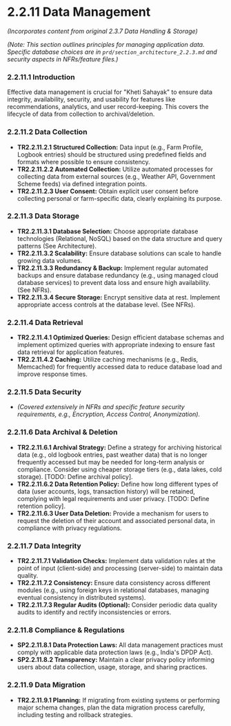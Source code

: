 # **2.2.11 Data Management** 
*(Incorporates content from original 2.3.7 Data Handling & Storage)*

*(Note: This section outlines principles for managing application data. Specific database choices are in `prd/section_architecture_2.2.3.md` and security aspects in NFRs/feature files.)*

### **2.2.11.1 Introduction**
Effective data management is crucial for "Kheti Sahayak" to ensure data integrity, availability, security, and usability for features like recommendations, analytics, and user record-keeping. This covers the lifecycle of data from collection to archival/deletion.

### **2.2.11.2 Data Collection**
*   **TR2.2.11.2.1 Structured Collection:** Data input (e.g., Farm Profile, Logbook entries) should be structured using predefined fields and formats where possible to ensure consistency.
*   **TR2.2.11.2.2 Automated Collection:** Utilize automated processes for collecting data from external sources (e.g., Weather API, Government Scheme feeds) via defined integration points.
*   **TR2.2.11.2.3 User Consent:** Obtain explicit user consent before collecting personal or farm-specific data, clearly explaining its purpose.

### **2.2.11.3 Data Storage**
*   **TR2.2.11.3.1 Database Selection:** Choose appropriate database technologies (Relational, NoSQL) based on the data structure and query patterns (See Architecture).
*   **TR2.2.11.3.2 Scalability:** Ensure database solutions can scale to handle growing data volumes.
*   **TR2.2.11.3.3 Redundancy & Backup:** Implement regular automated backups and ensure database redundancy (e.g., using managed cloud database services) to prevent data loss and ensure high availability. (See NFRs).
*   **TR2.2.11.3.4 Secure Storage:** Encrypt sensitive data at rest. Implement appropriate access controls at the database level. (See NFRs).

### **2.2.11.4 Data Retrieval**
*   **TR2.2.11.4.1 Optimized Queries:** Design efficient database schemas and implement optimized queries with appropriate indexing to ensure fast data retrieval for application features.
*   **TR2.2.11.4.2 Caching:** Utilize caching mechanisms (e.g., Redis, Memcached) for frequently accessed data to reduce database load and improve response times.

### **2.2.11.5 Data Security**
*   *(Covered extensively in NFRs and specific feature security requirements, e.g., Encryption, Access Control, Anonymization).*

### **2.2.11.6 Data Archival & Deletion**
*   **TR2.2.11.6.1 Archival Strategy:** Define a strategy for archiving historical data (e.g., old logbook entries, past weather data) that is no longer frequently accessed but may be needed for long-term analysis or compliance. Consider using cheaper storage tiers (e.g., data lakes, cold storage). [TODO: Define archival policy].
*   **TR2.2.11.6.2 Data Retention Policy:** Define how long different types of data (user accounts, logs, transaction history) will be retained, complying with legal requirements and user privacy. [TODO: Define retention policy].
*   **TR2.2.11.6.3 User Data Deletion:** Provide a mechanism for users to request the deletion of their account and associated personal data, in compliance with privacy regulations.

### **2.2.11.7 Data Integrity**
*   **TR2.2.11.7.1 Validation Checks:** Implement data validation rules at the point of input (client-side) and processing (server-side) to maintain data quality.
*   **TR2.2.11.7.2 Consistency:** Ensure data consistency across different modules (e.g., using foreign keys in relational databases, managing eventual consistency in distributed systems).
*   **TR2.2.11.7.3 Regular Audits (Optional):** Consider periodic data quality audits to identify and rectify inconsistencies or errors.

### **2.2.11.8 Compliance & Regulations**
*   **SP2.2.11.8.1 Data Protection Laws:** All data management practices must comply with applicable data protection laws (e.g., India's DPDP Act).
*   **SP2.2.11.8.2 Transparency:** Maintain a clear privacy policy informing users about data collection, usage, storage, and sharing practices.

### **2.2.11.9 Data Migration**
*   **TR2.2.11.9.1 Planning:** If migrating from existing systems or performing major schema changes, plan the data migration process carefully, including testing and rollback strategies.
